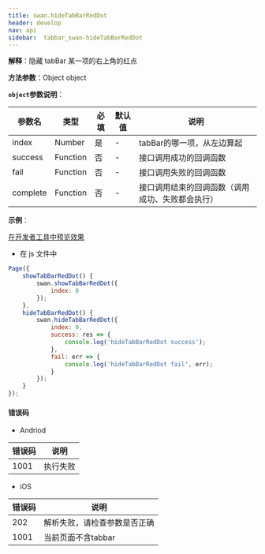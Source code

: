 ```yaml
---
title: swan.hideTabBarRedDot
header: develop
nav: api
sidebar:  tabbar_swan-hideTabBarRedDot
---
```

 
**解释**：隐藏 tabBar 某一项的右上角的红点

**方法参数**：Object object

**`object`参数说明**：

|参数名 |类型  |必填 | 默认值 |说明|
|---- | ---- | ---- | ----|----|
|index |Number  |是| -|tabBar的哪一项，从左边算起|
|success |Function  |  否  |-| 接口调用成功的回调函数|
|fail   | Function |   否  | -|接口调用失败的回调函数|
|complete |   Function |   否 |-|  接口调用结束的回调函数（调用成功、失败都会执行）|

**示例**：

<a href="swanide://fragment/616a15df8959503ae3c8fa0d3191020b1569467482291" title="在开发者工具中预览效果" target="_self">在开发者工具中预览效果</a>

* 在 js 文件中

```js
Page({
    showTabBarRedDot() {
        swan.showTabBarRedDot({
            index: 0
        });
    },
    hideTabBarRedDot() {
        swan.hideTabBarRedDot({
            index: 0,
            success: res => {
                console.log('hideTabBarRedDot success');
            },
            fail: err => {
                console.log('hideTabBarRedDot fail', err);
            }
        });
    }
});
```

#### 错误码
* Andriod

|错误码|说明|
|--|--|
|1001|执行失败   |


* iOS

|错误码|说明|
|--|--|
|202|解析失败，请检查参数是否正确|
|1001|当前页面不含tabbar|
